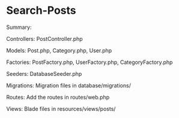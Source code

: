 # Search-Posts

Summary:

Controllers: PostController.php

Models: Post.php, Category.php, User.php

Factories: PostFactory.php, UserFactory.php, CategoryFactory.php

Seeders: DatabaseSeeder.php

Migrations: Migration files in database/migrations/

Routes: Add the routes in routes/web.php

Views: Blade files in resources/views/posts/
